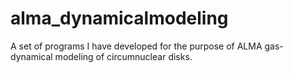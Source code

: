 # alma_dynamicalmodeling
A set of programs I have developed for the purpose of ALMA gas-dynamical modeling of circumnuclear disks.

